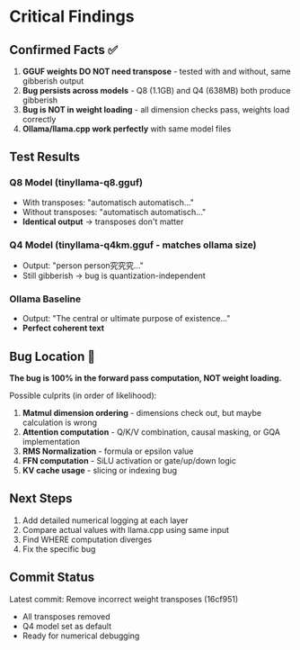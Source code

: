 # Critical Findings

## Confirmed Facts ✅

1. **GGUF weights DO NOT need transpose** - tested with and without, same gibberish output
2. **Bug persists across models** - Q8 (1.1GB) and Q4 (638MB) both produce gibberish
3. **Bug is NOT in weight loading** - all dimension checks pass, weights load correctly
4. **Ollama/llama.cpp work perfectly** with same model files

## Test Results

### Q8 Model (tinyllama-q8.gguf)
- With transposes: "automatisch automatisch..."
- Without transposes: "automatisch automatisch..."
- **Identical output** → transposes don't matter

### Q4 Model (tinyllama-q4km.gguf - matches ollama size)
- Output: "person person究究究..."
- Still gibberish → bug is quantization-independent

### Ollama Baseline
- Output: "The central or ultimate purpose of existence..."
- **Perfect coherent text**

## Bug Location 🎯

**The bug is 100% in the forward pass computation, NOT weight loading.**

Possible culprits (in order of likelihood):
1. **Matmul dimension ordering** - dimensions check out, but maybe calculation is wrong
2. **Attention computation** - Q/K/V combination, causal masking, or GQA implementation
3. **RMS Normalization** - formula or epsilon value
4. **FFN computation** - SiLU activation or gate/up/down logic
5. **KV cache usage** - slicing or indexing bug

## Next Steps

1. Add detailed numerical logging at each layer
2. Compare actual values with llama.cpp using same input
3. Find WHERE computation diverges
4. Fix the specific bug

## Commit Status

Latest commit: Remove incorrect weight transposes (16cf951)
- All transposes removed
- Q4 model set as default
- Ready for numerical debugging
